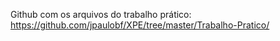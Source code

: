 Github com os arquivos do trabalho prático: https://github.com/jpaulobf/XPE/tree/master/Trabalho-Pratico/